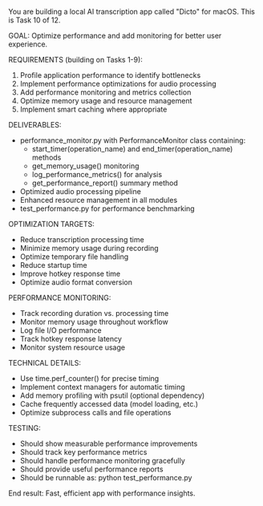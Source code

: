 You are building a local AI transcription app called "Dicto" for macOS. This is Task 10 of 12.

GOAL: Optimize performance and add monitoring for better user experience.

REQUIREMENTS (building on Tasks 1-9):
1. Profile application performance to identify bottlenecks
2. Implement performance optimizations for audio processing
3. Add performance monitoring and metrics collection
4. Optimize memory usage and resource management
5. Implement smart caching where appropriate

DELIVERABLES:
- performance_monitor.py with PerformanceMonitor class containing:
  - start_timer(operation_name) and end_timer(operation_name) methods
  - get_memory_usage() monitoring
  - log_performance_metrics() for analysis
  - get_performance_report() summary method
- Optimized audio processing pipeline
- Enhanced resource management in all modules
- test_performance.py for performance benchmarking

OPTIMIZATION TARGETS:
- Reduce transcription processing time
- Minimize memory usage during recording
- Optimize temporary file handling
- Reduce startup time
- Improve hotkey response time
- Optimize audio format conversion

PERFORMANCE MONITORING:
- Track recording duration vs. processing time
- Monitor memory usage throughout workflow
- Log file I/O performance
- Track hotkey response latency
- Monitor system resource usage

TECHNICAL DETAILS:
- Use time.perf_counter() for precise timing
- Implement context managers for automatic timing
- Add memory profiling with psutil (optional dependency)
- Cache frequently accessed data (model loading, etc.)
- Optimize subprocess calls and file operations

TESTING:
- Should show measurable performance improvements
- Should track key performance metrics
- Should handle performance monitoring gracefully
- Should provide useful performance reports
- Should be runnable as: python test_performance.py

End result: Fast, efficient app with performance insights.